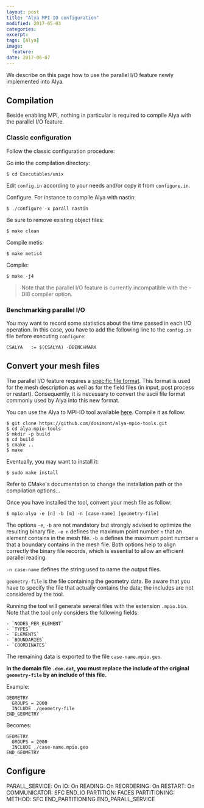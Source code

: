 ```yaml
---
layout: post
title: "Alya MPI-IO configuration"
modified: 2017-05-03
categories: 
excerpt:
tags: [Alya]
image:
  feature:
date: 2017-06-07
---
```


We describe on this page how to use the parallel I/O feature newly implemented into Alya.

## Compilation

Beside enabling MPI, nothing in particular is required to compile Alya with the parallel I/O feature.

### Classic configuration

Follow the classic configuration procedure:

Go into the compilation directory:

    $ cd Executables/unix

Edit `config.in` according to your needs and/or copy it from `configure.in`.

Configure. For instance to compile Alya with nastin:

    $ ./configure -x parall nastin

Be sure to remove existing object files:

    $ make clean

Compile metis:

    $ make metis4

Compile:

    $ make -j4
  
> Note that the parallel I/O feature is currently incompatible with the -DI8 compiler option.

### Benchmarking parallel I/O

You may want to record some statistics about the time passed in each I/O operation.
In this case, you have to add the following line to the `config.in` file before executing `configure`:

    CSALYA   := $(CSALYA) -DBENCHMARK

## Convert your mesh files

The parallel I/O feature requires a [specific file format](binary-format).
This format is used for the mesh description as well as for the field files (in input, post process or restart).
Consequently, it is necessary to convert the ascii file format commonly used by Alya into this new format.

You can use the Alya to MPI-IO tool available [here](https://github.com/dosimont/alya-mpio-tools). Compile it as follow:

    $ git clone https://github.com/dosimont/alya-mpio-tools.git
    $ cd alya-mpio-tools
    $ mkdir -p build
    $ cd build
    $ cmake ..
    $ make

Eventually, you may want to install it:

    $ sudo make install

Refer to CMake's documentation to change the installation path or the compilation options...

Once you have installed the tool, convert your mesh file as follow:

    $ mpio-alya -e [n] -b [m] -n [case-name] [geometry-file]

The options `-e`, `-b` are not mandatory but strongly advised to optimize the resulting binary file.
`-e n` defines the maximum point number `n` that an element contains in the mesh file.
`-b m` defines the maximum point number `m` that a boundary contains in the mesh file.
Both options help to align correctly the binary file records, which is essential to allow an efficient parallel reading.

`-n case-name` defines the string used to name the output files.

`geometry-file` is the file containing the geometry data. Be aware that you have to specify the file that actually contains the data; the includes are not considered by the tool.

Running the tool will generate several files with the extension `.mpio.bin`.
Note that the tool only considers the following fields:

    - `NODES_PER_ELEMENT`
    - `TYPES`
    - `ELEMENTS`
    - `BOUNDARIES`
    - `COORDINATES`

The remaining data is exported to the file `case-name.mpio.geo`. 

**In the domain file `.dom.dat`, you must replace the include of the original `geometry-file` by an include of this file.**

Example:

    GEOMETRY
      GROUPS = 2000
      INCLUDE ./geometry-file
    END_GEOMETRY

Becomes:

    GEOMETRY
      GROUPS = 2000
      INCLUDE ./case-name.mpio.geo
    END_GEOMETRY
    
## Configure

  PARALL_SERVICE:         On
    IO:                   On
      READING:            On
      REORDERING:         On
      RESTART:            On
      COMMUNICATOR:       SFC
    END_IO
    PARTITION:            FACES
    PARTITIONING:
      METHOD:              SFC
    END_PARTITIONING
  END_PARALL_SERVICE
